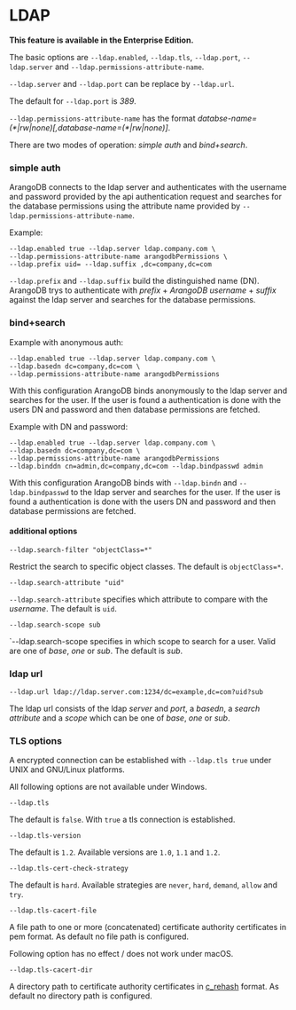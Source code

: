LDAP
====

__This feature is available in the Enterprise Edition.__

The basic options are `--ldap.enabled`, `--ldap.tls`, `--ldap.port`, `--ldap.server` and `--ldap.permissions-attribute-name`.

`--ldap.server` and `--ldap.port` can be replace by `--ldap.url`.

The default for `--ldap.port` is *389*.

`--ldap.permissions-attribute-name` has the format *databse-name=(&#42;|rw|none)[,database-name=(&#42;|rw|none)]*.

There are two modes of operation: *simple auth* and *bind+search*.

### simple auth

ArangoDB connects to the ldap server and authenticates with the username and password provided by the 
api authentication request and searches for the database permissions using the attribute name 
provided by `--ldap.permissions-attribute-name`.

Example:

    --ldap.enabled true --ldap.server ldap.company.com \
    --ldap.permissions-attribute-name arangodbPermissions \
    --ldap.prefix uid= --ldap.suffix ,dc=company,dc=com

`--ldap.prefix` and `--ldap.suffix` build the distinguished name (DN). ArangoDB trys to authenticate
with *prefix* + *ArangoDB username* + *suffix* against the ldap server and searches for the database permissions.

### bind+search

Example with anonymous auth:

    --ldap.enabled true --ldap.server ldap.company.com \
    --ldap.basedn dc=company,dc=com \
    --ldap.permissions-attribute-name arangodbPermissions

With this configuration ArangoDB binds anonymously to the ldap server and searches for the user.
If the user is found a authentication is done with the users DN and password and then database permissions are fetched.

Example with DN and password:

    --ldap.enabled true --ldap.server ldap.company.com \
    --ldap.basedn dc=company,dc=com \
    --ldap.permissions-attribute-name arangodbPermissions
    --ldap.binddn cn=admin,dc=company,dc=com --ldap.bindpasswd admin

With this configuration ArangoDB binds with `--ldap.bindn` and `--ldap.bindpasswd` to the ldap server and searches for the user.
If the user is found a authentication is done with the users DN and password and then database permissions are fetched.

#### additional options


    --ldap.search-filter "objectClass=*"

Restrict the search to specific object classes. The default is `objectClass=*`.

    --ldap.search-attribute "uid"

`--ldap.search-attribute` specifies which attribute to compare with the *username*. The default is `uid`.

    --ldap.search-scope sub

`--ldap.search-scope specifies in which scope to search for a user. Valid are one of *base*, *one* or *sub*. The default is *sub*.

### ldap url

    --ldap.url ldap://ldap.server.com:1234/dc=example,dc=com?uid?sub

The ldap url consists of the ldap *server* and *port*, a *basedn*, a *search attribute* and a *scope* which can be one of *base*, *one* or *sub*.

### TLS options

A encrypted connection can be established with `--ldap.tls true` under UNIX and GNU/Linux platforms.

All following options are not available under Windows.

    --ldap.tls

The default is `false`. With `true` a tls connection is established.

    --ldap.tls-version

The default is `1.2`. Available versions are `1.0`, `1.1` and `1.2`.

    --ldap.tls-cert-check-strategy

The default is `hard`. Available strategies are `never`, `hard`, `demand`, `allow` and `try`.

    --ldap.tls-cacert-file

A file path to one or more (concatenated) certificate authority certificates in pem format.
As default no file path is configured.

Following option has no effect / does not work under macOS.

    --ldap.tls-cacert-dir

A directory path to certificate authority certificates in [c_rehash](https://www.openssl.org/docs/man1.0.2/apps/c_rehash.html) format.
As default no directory path is configured.

